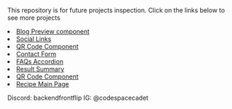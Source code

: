 This repository is for future projects inspection. Click on the links below to see more projects
<li><a href="https://backendfrontflip.github.io/spacecadetio/BPC-main/">Blog Preview component</a></li>
<li><a href="https://backendfrontflip.github.io/spacecadetio/Socials/socials.html">Social Links</a></li>
<li><a href="https://backendfrontflip.github.io/spacecadetio/QCS/mobile.html">QR Code Component</a></li>
<li><a href="https://backendfrontflip.github.io/spacecadetio/contact-form/contactform.html">Contact Form</a></li>
<li><a href="https://backendfrontflip.github.io/spacecadetio/faq-accordion-main/accordion.html">FAQs Accordion</a></li>
<li><a href="https://backendfrontflip.github.io/spacecadetio/result-summary/index.html">Result Summary</a></li>
<li><a href="https://backendfrontflip.github.io/spacecadetio/newsletter-sign-up/index.html">QR Code Component</a></li>
<li><a href="https://backendfrontflip.github.io/spacecadetio/Recipe-mainpage/recipe.html">Recipe Main Page</a></li>



Discord: backendfrontflip
IG: @codespacecadet
